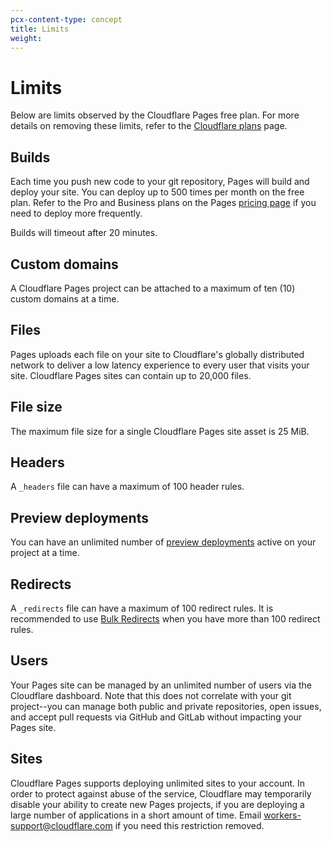 ```yaml
---
pcx-content-type: concept
title: Limits
weight: 
---
```


# Limits

Below are limits observed by the Cloudflare Pages free plan. For more details on removing these limits, refer to the [Cloudflare plans](https://www.cloudflare.com/plans) page.

## Builds

Each time you push new code to your git repository, Pages will build and deploy your site. You can deploy up to 500 times per month on the free plan. Refer to the Pro and Business plans on the Pages [pricing page](https://pages.cloudflare.com/#pricing) if you need to deploy more frequently.

Builds will timeout after 20 minutes.

## Custom domains

A Cloudflare Pages project can be attached to a maximum of ten (10) custom domains at a time.

## Files

Pages uploads each file on your site to Cloudflare's globally distributed network to deliver a low latency experience to every user that visits your site. Cloudflare Pages sites can contain up to 20,000 files.

## File size

The maximum file size for a single Cloudflare Pages site asset is 25 MiB.

## Headers

A `_headers` file can have a maximum of 100 header rules.

## Preview deployments

You can have an unlimited number of [preview deployments](/pages/platform/preview-deployments/) active on your project at a time.

## Redirects

A `_redirects` file can have a maximum of 100 redirect rules. It is recommended to use [Bulk Redirects](/pages/how-to/use-bulk-redirects/) when you have more than 100 redirect rules.

## Users

Your Pages site can be managed by an unlimited number of users via the Cloudflare dashboard. Note that this does not correlate with your git project--you can manage both public and private repositories, open issues, and accept pull requests via GitHub and GitLab without impacting your Pages site.

## Sites

Cloudflare Pages supports deploying unlimited sites to your account. In order to protect against abuse of the service, Cloudflare may temporarily disable your ability to create new Pages projects, if you are deploying a large number of applications in a short amount of time. Email workers-support@cloudflare.com if you need this restriction removed.

